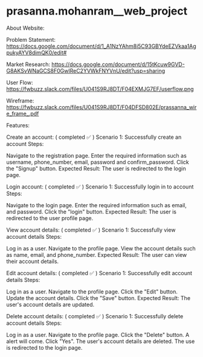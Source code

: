 # prasanna.mohanram__web_project
About Website:








Problem Statement: https://docs.google.com/document/d/1_A1NzYAhm8i5C93GBYdeEZVkaa1AgpukyAYV8dimQK0/edit#

Market Research: https://docs.google.com/document/d/15tKcuw9GVD-G8AKSvWNaGCS8F0GwIReC2YVWkFNYVnU/edit?usp=sharing

User Flow: https://fwbuzz.slack.com/files/U041S9RJ8DT/F04EXMJG7EF/userflow.png

Wireframe: https://fwbuzz.slack.com/files/U041S9RJ8DT/F04DFSD802E/prassanna_wire_frame_.pdf


Features:


Create an account: ( completed :white_check_mark: )
Scenario 1: Successfully create an account Steps:

Navigate to the registration page.
Enter the required information such as username, phone_number, email, password and confirm_password.
Click the "Signup" button. Expected Result:
The user is redirected to the login page.

Login account: ( completed :white_check_mark: )
Scenario 1: Successfully login in to account Steps:

Navigate to the login page.
Enter the required information such as email, and password.
Click the "login" button. Expected Result:
The user is redirected to the user profile page.

View account details: ( completed :white_check_mark: )
Scenario 1: Successfully view account details Steps:

Log in as a user.
Navigate to the profile page.
View the account details such as name, email, and phone_number. Expected Result:
The user can view their account details.

Edit account details: ( completed :white_check_mark: )
Scenario 1: Successfully edit account details Steps:

Log in as a user.
Navigate to the profile page.
Click the "Edit" button.
Update the account details.
Click the "Save" button. Expected Result:
The user's account details are updated.

Delete account details: ( completed :white_check_mark: )
Scenario 1: Successfully delete account details Steps:

Log in as a user.
Navigate to the profile page.
Click the "Delete" button.
A alert will come.
Click "Yes".
The user's account details are deleted.
The use is redirected to the login page.


